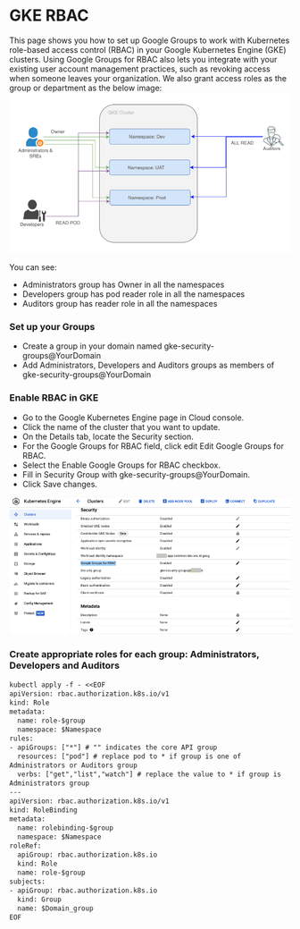 # GKE RBAC

This page shows you how to set up Google Groups to work with Kubernetes role-based access control (RBAC) in your Google Kubernetes Engine (GKE) clusters. Using Google Groups for RBAC also lets you integrate with your existing user account management practices, such as revoking access when someone leaves your organization. We also grant access roles as the group or department as the below image:
![Alt text](https://github.com/anhbuicsa/gcp-terraform/blob/master/gke-rbac/images/RBAC.png?raw=true "Title")

You can see:
  - Administrators group has Owner in all the namespaces
  - Developers group has pod reader role in all the namespaces
  - Auditors group has reader role in all the namespaces


### Set up your Groups
  - Create a group in your domain named gke-security-groups@YourDomain
  - Add Administrators, Developers and Auditors groups as members of gke-security-groups@YourDomain
### Enable RBAC in GKE
  - Go to the Google Kubernetes Engine page in Cloud console.
  - Click the name of the cluster that you want to update.
  - On the Details tab, locate the Security section.
  - For the Google Groups for RBAC field, click edit Edit Google Groups for RBAC.
  - Select the Enable Google Groups for RBAC checkbox.
  - Fill in Security Group with gke-security-groups@YourDomain.
  - Click Save changes.

![Alt text](https://github.com/anhbuicsa/gcp-terraform/blob/master/gke-rbac/images/GKE-RBAC.png?raw=true "Title")

### Create appropriate roles for each group: Administrators, Developers and Auditors
```
kubectl apply -f - <<EOF
apiVersion: rbac.authorization.k8s.io/v1
kind: Role
metadata:
  name: role-$group
  namespace: $Namespace
rules:
- apiGroups: ["*"] # "" indicates the core API group
  resources: ["pod"] # replace pod to * if group is one of Administrators or Auditors group
  verbs: ["get","list","watch"] # replace the value to * if group is Administrators group
---
apiVersion: rbac.authorization.k8s.io/v1
kind: RoleBinding
metadata:
  name: rolebinding-$group
  namespace: $Namespace
roleRef:
  apiGroup: rbac.authorization.k8s.io
  kind: Role
  name: role-$group
subjects:
- apiGroup: rbac.authorization.k8s.io
  kind: Group
  name: $Domain_group
EOF
```




